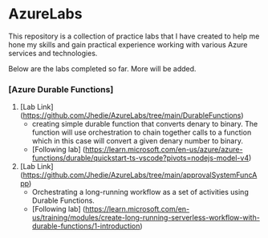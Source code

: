 # AzureLabs

This repository is a collection of practice labs that I have created to help me hone my skills and gain practical experience working with various Azure services and technologies.

Below are the labs completed so far. More will be added.

### [Azure Durable Functions]

1. [Lab Link] (https://github.com/Jhedie/AzureLabs/tree/main/DurableFunctions)
    - creating simple durable function that converts denary to binary. The function will use orchestration to chain together calls to a function which in this case will convert a given denary number to binary.
    - [Following lab] (https://learn.microsoft.com/en-us/azure/azure-functions/durable/quickstart-ts-vscode?pivots=nodejs-model-v4)
2. [Lab Link] (https://github.com/Jhedie/AzureLabs/tree/main/approvalSystemFuncApp)
    - Orchestrating a long-running workflow as a set of activities using Durable Functions.
    - [Following lab] (https://learn.microsoft.com/en-us/training/modules/create-long-running-serverless-workflow-with-durable-functions/1-introduction)
